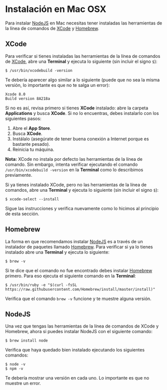 # Instalación en Mac OSX

Para instalar [NodeJS](https://nodejs.org/) en Mac necesitas tener instaladas las herramientas de la línea de comandos de [XCode](https://developer.apple.com/xcode/) y [Homebrew](http://brew.sh/).

## XCode

Para verificar si tienes instaladas las herramientas de la línea de comandos de [XCode](https://developer.apple.com/xcode/), abre una **Terminal** y ejecuta lo siguiente (sin incluir el signo `$`):

```
$ /usr/bin/xcodebuild -version
```

Te debería aparecer algo similar a lo siguiente (puede que no sea la misma versión, lo importante es que no te salga un error):

```
Xcode 8.0
Build version 8A218a
```

Si no es así, revisa primero si tienes **XCode** instalado: abre la carpeta **Applications** y busca **XCode**. Si no lo encuentras, debes instalarlo con los siguientes pasos:

1. Abre el **App Store**.
2. Busca **XCode**.
3. Instálalo (asegúrate de tener buena conexión a Internet porque es bastante pesado).
4. Reinicia tu máquina.

**Nota:** XCode no instala por defecto las herramientas de la línea de comando. Sin embargo, intenta verificar ejecutando el comando `/usr/bin/xcodebuild -version` en la **Terminal** como lo describimos previamente. 

Si ya tienes instalado XCode, pero no las herramientas de la línea de comandos, abre una **Terminal** y ejecuta lo siguiente (sin incluir el signo `$`):

```
$ xcode-select --install
```

Sigue las instrucciones y verifica nuevamente como lo hicimos al principio de esta sección.

## Homebrew

La forma en que recomendamos instalar [NodeJS](https://nodejs.org/) es a través de un instalador de paquetes llamado [Homebrew](http://brew.sh/). Para verificar si ya lo tienes instalado abre una **Terminal** y ejecuta lo siguiente:

```
$ brew -v
```

Si te dice que el comando no fue encontrado debes instalar [Homebrew](http://brew.sh/) primero. Para eso ejecuta el siguiente comando en la **Terminal**:

```
$ /usr/bin/ruby -e "$(curl -fsSL https://raw.githubusercontent.com/Homebrew/install/master/install)"
```

Verifica que el comando `brew -v` funcione y te muestre alguna versión.

## NodeJS

Una vez que tengas las herramientas de la línea de comandos de XCode y Homebrew, ahora si puedes instalar NodeJS con el siguiente comando:

```
$ brew install node
```

Verifica que haya quedado bien instalado ejecutando los siguientes comandos:

```
$ node -v
$ npm -v
```

Te debería mostrar una versión en cada uno. Lo importante es que no muestre un error.
